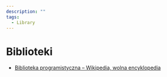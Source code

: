 ```yaml
---
description: ""
tags:
  - Library
---
```


# Biblioteki

- [Biblioteka programistyczna – Wikipedia, wolna encyklopedia](https://pl.wikipedia.org/wiki/Biblioteka_programistyczna)
